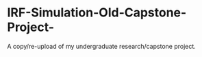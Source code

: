 # IRF-Simulation-Old-Capstone-Project-
A copy/re-upload of my undergraduate research/capstone project.
